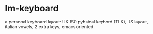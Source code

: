 # lm-keyboard
a personal keyboard layout: UK ISO pyhsical keybord (TLK), US layout, italian vowels, 2 extra keys, emacs oriented.
